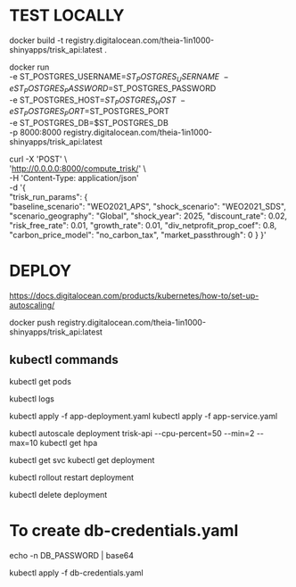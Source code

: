 # TEST LOCALLY

docker build -t registry.digitalocean.com/theia-1in1000-shinyapps/trisk_api:latest .

docker run \
  -e ST_POSTGRES_USERNAME=$ST_POSTGRES_USERNAME \
  -e ST_POSTGRES_PASSWORD=$ST_POSTGRES_PASSWORD \
  -e ST_POSTGRES_HOST=$ST_POSTGRES_HOST \
  -e ST_POSTGRES_PORT=$ST_POSTGRES_PORT \
  -e ST_POSTGRES_DB=$ST_POSTGRES_DB \
  -p 8000:8000 registry.digitalocean.com/theia-1in1000-shinyapps/trisk_api:latest



curl -X 'POST' \                 
  'http://0.0.0.0:8000/compute_trisk/' \                                                    
  -H 'Content-Type: application/json' \
  -d '{                              
    "trisk_run_params": {                             
      "baseline_scenario": "WEO2021_APS",
      "shock_scenario": "WEO2021_SDS",
      "scenario_geography": "Global",
      "shock_year": 2025,
      "discount_rate": 0.02,
      "risk_free_rate": 0.01,
      "growth_rate": 0.01,
      "div_netprofit_prop_coef": 0.8,
      "carbon_price_model": "no_carbon_tax",
      "market_passthrough": 0
    }
  }'    

# DEPLOY

https://docs.digitalocean.com/products/kubernetes/how-to/set-up-autoscaling/

docker push registry.digitalocean.com/theia-1in1000-shinyapps/trisk_api:latest

## kubectl commands

kubectl get pods

<!-- Viewing Logs of a Pod -->
kubectl logs <pod-name>


kubectl apply -f app-deployment.yaml
kubectl apply -f app-service.yaml

kubectl autoscale deployment trisk-api --cpu-percent=50 --min=2 --max=10
kubectl get hpa


<!-- Listing Services -->
kubectl get svc
kubectl get deployment

<!-- restart deployment -->
kubectl rollout restart deployment <deployment-name>

kubectl delete deployment <deployment-name>


# To create db-credentials.yaml


echo -n DB_PASSWORD | base64

kubectl apply -f db-credentials.yaml

